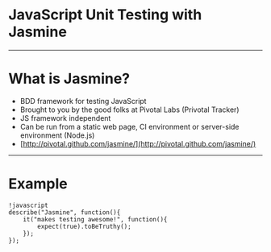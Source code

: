 # JavaScript Unit Testing with Jasmine

---

# What is Jasmine?

* BDD framework for testing JavaScript
* Brought to you by the good folks at Pivotal Labs (Privotal Tracker) 
* JS framework independent
* Can be run from a static web page, CI environment or server-side environment (Node.js)
* [http://pivotal.github.com/jasmine/](http://pivotal.github.com/jasmine/)

---

# Example

	!javascript
	describe("Jasmine", function(){
		it("makes testing awesome!", function(){
			expect(true).toBeTruthy();
		});
	});

